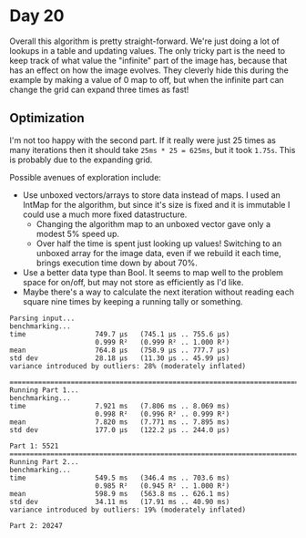 # Day 20

Overall this algorithm is pretty straight-forward. We're just doing a lot of lookups in a table and updating values.  The only tricky part is the need to keep track of what value the "infinite" part of the image has, because that has an effect on how the image evolves.  They cleverly hide this during the example by making a value of 0 map to off, but when the infinite part can change the grid can expand three times as fast!

##  Optimization

I'm not too happy with the second part.  If it really were just 25 times as many iterations then it should take `25ms * 25 = 625ms`, but it took `1.75s`.  This is probably due to the expanding grid.

Possible avenues of exploration include:

- Use unboxed vectors/arrays to store data instead of maps.  I used an IntMap for the algorithm, but since it's size is fixed and it is immutable I could use a much more fixed datastructure.
  - Changing the algorithm map to an unboxed vector gave only a modest 5% speed up.
  - Over half the time is spent just looking up values!  Switching to an unboxed array for the image data, even if we rebuild it each time, brings execution time down by about 70%.
- Use a better data type than Bool.  It seems to map well to the problem space for on/off, but may not store as efficiently as I'd like.
- Maybe there's a way to calculate the next iteration without reading each square nine times by keeping a running tally or something.

```
Parsing input...
benchmarking...
time                 749.7 μs   (745.1 μs .. 755.6 μs)
                     0.999 R²   (0.999 R² .. 1.000 R²)
mean                 764.8 μs   (758.9 μs .. 777.7 μs)
std dev              28.18 μs   (11.30 μs .. 45.99 μs)
variance introduced by outliers: 28% (moderately inflated)

================================================================================
Running Part 1...
benchmarking...
time                 7.921 ms   (7.806 ms .. 8.069 ms)
                     0.998 R²   (0.996 R² .. 0.999 R²)
mean                 7.820 ms   (7.771 ms .. 7.895 ms)
std dev              177.0 μs   (122.2 μs .. 244.0 μs)

Part 1: 5521
================================================================================
Running Part 2...
benchmarking...
time                 549.5 ms   (346.4 ms .. 703.6 ms)
                     0.985 R²   (0.945 R² .. 1.000 R²)
mean                 598.9 ms   (563.8 ms .. 626.1 ms)
std dev              34.11 ms   (17.91 ms .. 40.90 ms)
variance introduced by outliers: 19% (moderately inflated)

Part 2: 20247
```